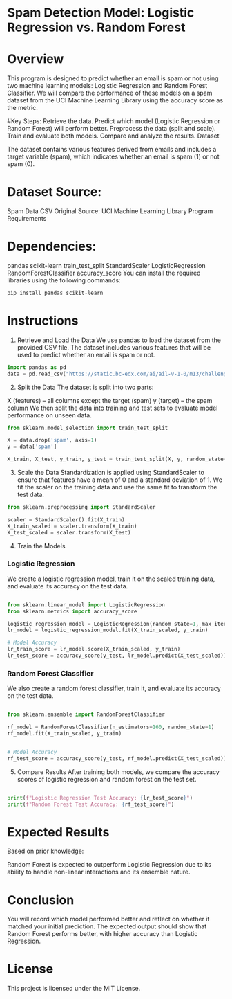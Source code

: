 # Spam Detection Model: Logistic Regression vs. Random Forest

# Overview

This program is designed to predict whether an email is spam or not using two machine learning models: Logistic Regression and Random Forest Classifier. We will compare the performance of these models on a spam dataset from the UCI Machine Learning Library using the accuracy score as the metric.

#Key Steps:
Retrieve the data.
Predict which model (Logistic Regression or Random Forest) will perform better.
Preprocess the data (split and scale).
Train and evaluate both models.
Compare and analyze the results.
Dataset

The dataset contains various features derived from emails and includes a target variable (spam), which indicates whether an email is spam (1) or not spam (0).

# Dataset Source:
Spam Data CSV
Original Source: UCI Machine Learning Library
Program Requirements

# Dependencies:
pandas
scikit-learn
train_test_split
StandardScaler
LogisticRegression
RandomForestClassifier
accuracy_score
You can install the required libraries using the following commands:

```python
pip install pandas scikit-learn
```
# Instructions

1. Retrieve and Load the Data
We use pandas to load the dataset from the provided CSV file. The dataset includes various features that will be used to predict whether an email is spam or not.

```python
import pandas as pd
data = pd.read_csv("https://static.bc-edx.com/ai/ail-v-1-0/m13/challenge/spam-data.csv")
```
2. Split the Data
The dataset is split into two parts:

X (features) – all columns except the target (spam)
y (target) – the spam column
We then split the data into training and test sets to evaluate model performance on unseen data.

  ```python
from sklearn.model_selection import train_test_split

X = data.drop('spam', axis=1)
y = data['spam']

X_train, X_test, y_train, y_test = train_test_split(X, y, random_state=1)

```
3. Scale the Data
Standardization is applied using StandardScaler to ensure that features have a mean of 0 and a standard deviation of 1. We fit the scaler on the training data and use the same fit to transform the test data.

 ```python
from sklearn.preprocessing import StandardScaler

scaler = StandardScaler().fit(X_train)
X_train_scaled = scaler.transform(X_train)
X_test_scaled = scaler.transform(X_test)

```
4. Train the Models

### Logistic Regression

We create a logistic regression model, train it on the scaled training data, and evaluate its accuracy on the test data.

 ```python

from sklearn.linear_model import LogisticRegression
from sklearn.metrics import accuracy_score

logistic_regression_model = LogisticRegression(random_state=1, max_iter=300)
lr_model = logistic_regression_model.fit(X_train_scaled, y_train)

# Model Accuracy
lr_train_score = lr_model.score(X_train_scaled, y_train)
lr_test_score = accuracy_score(y_test, lr_model.predict(X_test_scaled))
```

### Random Forest Classifier

We also create a random forest classifier, train it, and evaluate its accuracy on the test data.

 ```python

from sklearn.ensemble import RandomForestClassifier

rf_model = RandomForestClassifier(n_estimators=160, random_state=1)
rf_model.fit(X_train_scaled, y_train)


# Model Accuracy
rf_test_score = accuracy_score(y_test, rf_model.predict(X_test_scaled))

```
5. Compare Results
After training both models, we compare the accuracy scores of logistic regression and random forest on the test set.

 ```python

print(f"Logistic Regression Test Accuracy: {lr_test_score}")
print(f"Random Forest Test Accuracy: {rf_test_score}")

```

# Expected Results
Based on prior knowledge:

Random Forest is expected to outperform Logistic Regression due to its ability to handle non-linear interactions and its ensemble nature.

# Conclusion
You will record which model performed better and reflect on whether it matched your initial prediction. The expected output should show that Random Forest performs better, with higher accuracy than Logistic Regression.

# License

This project is licensed under the MIT License.

